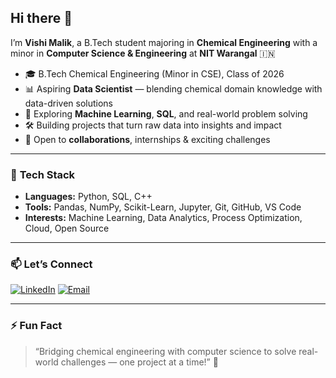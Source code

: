 ## Hi there 👋

I’m **Vishi Malik**, a B.Tech student majoring in **Chemical Engineering** with a minor in **Computer Science & Engineering** at **NIT Warangal** 🇮🇳

- 🎓 B.Tech Chemical Engineering (Minor in CSE), Class of 2026
- 📊 Aspiring **Data Scientist** — blending chemical domain knowledge with data-driven solutions
- 🧩 Exploring **Machine Learning**, **SQL**, and real-world problem solving
- 🛠️ Building projects that turn raw data into insights and impact
- 🤝 Open to **collaborations**, internships & exciting challenges

---

### 🧰 **Tech Stack**
- **Languages:** Python, SQL, C++
- **Tools:** Pandas, NumPy, Scikit-Learn, Jupyter, Git, GitHub, VS Code
- **Interests:** Machine Learning, Data Analytics, Process Optimization, Cloud, Open Source

---

### 📫 **Let’s Connect**
[![LinkedIn](https://img.shields.io/badge/LinkedIn-blue?logo=linkedin&style=flat-square)](https://www.linkedin.com/in/vishi-malik-915943258/)
[![Email](https://img.shields.io/badge/Email-D14836?logo=gmail&logoColor=white&style=flat-square)](mailto:vishimalik23@gmail.com)

---

### ⚡ **Fun Fact**
> “Bridging chemical engineering with computer science to solve real-world challenges — one project at a time!” 🚀
